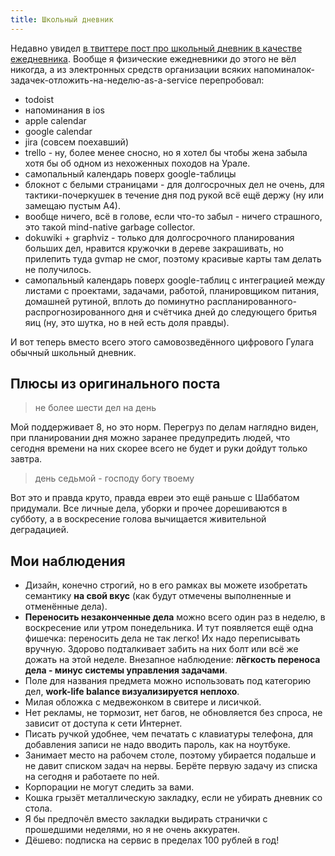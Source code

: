 ```yaml
---
title: Школьный дневник
---
```


Недавно увидел [в твиттере пост про школьный дневник в качестве ежедневника](https://twitter.com/5inequanon/status/1307738497579704332). Вообще я физические ежедневники до этого не вёл никогда, а из электронных средств организации всяких напоминалок-задачек-отложить-на-неделю-as-a-service перепробовал:

- todoist
- напоминания в ios
- apple calendar
- google calendar
- jira (совсем поехавший)
- trello - ну, более менее сносно, но я хотел бы чтобы жена забыла хотя бы об одном из нехоженных походов на Урале.
- самопальный календарь поверх google-таблицы
- блокнот с белыми страницами - для долгосрочных дел не очень, для тактики-почеркушек в течение дня под рукой всё ещё держу (ну или замещаю пустым А4).
- вообще ничего, всё в голове, если что-то забыл - ничего страшного, это такой mind-native garbage collector.
- dokuwiki + graphviz - только для долгосрочного планирования больших дел, нравится кружочки в дереве закрашивать, но прилепить туда gvmap не смог, поэтому красивые карты там делать не получилось.
- самопальный календарь поверх google-таблиц с интеграцией между листами с проектами, задачами, работой, планировщиком питания, домашней рутиной, вплоть до поминутно распланированного-распрогнозированного дня и счётчика дней до следующего бритья яиц (ну, это шутка, но в ней есть доля правды).

И вот теперь вместо всего этого самовозведённого цифрового Гулага обычный школьный дневник.

## Плюсы из оригинального поста

> не более шести дел на день

Мой поддерживает 8, но это норм. Перегруз по делам наглядно виден, при планировании дня можно заранее предупредить людей, что сегодня времени на них скорее всего не будет и руки дойдут только завтра.

> день седьмой - господу богу твоему

Вот это и правда круто, правда евреи это ещё раньше с Шаббатом придумали. Все личные дела, уборки и прочее дорешиваются в субботу, а в воскресение голова вычищается живительной деградацией.

## Мои наблюдения

- Дизайн, конечно строгий, но в его рамках вы можете изобретать семантику **на свой вкус** (как будут отмечены выполненные и отменённые дела).
- **Переносить незаконченные дела** можно всего один раз в неделю, в воскресение или утром понедельника. И тут появляется ещё одна фишечка: переносить дела не так легко! Их надо переписывать вручную. Здорово подталкивает забить на них болт или всё же дожать на этой неделе. Внезапное наблюдение: **лёгкость переноса дела - минус системы управления задачами**.
- Поле для названия предмета можно использовать под категорию дел, **work-life balance визуализируется неплохо**.
- Милая обложка с медвежонком в свитере и лисичкой.
- Нет рекламы, не тормозит, нет багов, не обновляется без спроса, не зависит от доступа к сети Интернет.
- Писать ручкой удобнее, чем печатать с клавиатуры телефона, для добавления записи не надо вводить пароль, как на ноутбуке.
- Занимает место на рабочем столе, поэтому убирается подальше и не давит списком задач на нервы. Берёте первую задачу из списка на сегодня и работаете по ней.
- Корпорации не могут следить за вами.
- Кошка грызёт металлическую закладку, если не убирать дневник со стола.
- Я бы предпочёл вместо закладки выдирать странички с прошедшими неделями, но я не очень аккуратен.
- Дёшево: подписка на сервис в пределах 100 рублей в год!
